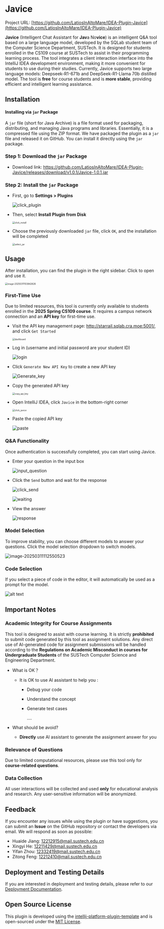 # Javice

Project URL: [https://github.com/LatiosInAltoMare/IDEA-Plugin-Javice](https://github.com/LatiosInAltoMare/IDEA-Plugin-Javice)

<!-- Plugin description -->
**Javice** (Intelligent Chat Assistant for **Jav**a No**vice**) is an intelligent Q&A tool based on a large language model, developed by the SQLab student team of the Computer Science Department, SUSTech. It is designed for students enrolled in the CS109 course at SUSTech to assist in their programming learning process. The tool integrates a client interaction interface into the IntelliJ IDEA development environment, making it more convenient for students to use during their studies. Currently, Javice supports two large language models: Deepseek-R1-671b and DeepSeek-R1-Llama 70b distilled model. The tool is **free** for course students and is **more stable**, providing efficient and intelligent learning assistance.
<!-- Plugin description end -->

## Installation

#### Installing via `jar` Package

A `jar` file (short for Java Archive) is a file format used for packaging, distributing, and managing Java programs and libraries. Essentially, it is a compressed file using the ZIP format. We have packaged the plugin as a `jar` file and released it on GitHub. You can install it directly using the `jar` package.

### Step 1: Download the `jar` Package

- Download link: https://github.com/LatiosInAltoMare/IDEA-Plugin-Javice/releases/download/v1.0.1/Javice-1.0.1.jar
  
### Step 2: Install the `jar` Package

- First, go to **Settings > Plugins**

  ![click_plugin](./pictures/click_plugin.png)

- Then, select **Install Plugin from Disk**

  <img src="./pictures/click_install.png" alt="click_install" style="zoom:50%;" />

- Choose the previously downloaded `jar` file, click `OK`, and the installation will be completed

  <img src="./pictures/select_jar.png" alt="select_jar" style="zoom:50%;" />

## Usage

After installation, you can find the plugin in the right sidebar. Click to open and use it.

<img src="./pictures/main_sidebar.png" alt="image-20250311103842626" style="zoom:50%;" />

### First-Time Use

Due to limited resources, this tool is currently only available to students enrolled in the **2025 Spring CS109 course**. It requires a campus network connection and an **API key** for first-time use.

- Visit the API key management page: http://starrail.sqlab.cra.moe:5001/, and click `Get Started`

  <img src="./pictures/dashboard.png" alt="dashboard" style="zoom:50%;" />

- Log in (username and initial password are your student ID)

  ![login](./pictures/login.png)

- Click `Generate New API Key` to create a new API key

  ![Generate_key](./pictures/Generate_key.png)

- Copy the generated API key

  <img src="./pictures/copy_api_key.png" alt="copy_api_key" style="zoom:50%;" />

- Open IntelliJ IDEA, click `Javice` in the bottom-right corner

  <img src="./pictures/click_javice.png" alt="click_javice" style="zoom:50%;" />

- Paste the copied API key

  ![paste](./pictures/paste.png)

### Q&A Functionality

Once authentication is successfully completed, you can start using Javice.

- Enter your question in the input box

  ![input_question](./pictures/input_question.png)

- Click the `Send` button and wait for the response

  ![click_send](./pictures/click_send.png)

  ![waiting](./pictures/waiting.png)

- View the answer

  ![response](./pictures/response.png)

### Model Selection

To improve stability, you can choose different models to answer your questions. Click the model selection dropdown to switch models.

![image-20250311112550523](./pictures/model_select_new.png)

### Code Selection

If you select a piece of code in the editor, it will automatically be used as a prompt for the model.

![alt text](./pictures/image-4.png)

## Important Notes

### Academic Integrity for Course Assignments

This tool is designed to assist with course learning. It is strictly **prohibited** to submit code generated by this tool as assignment solutions. Any direct use of AI-generated code for assignment submissions will be handled according to the **Regulations on Academic Misconduct in courses for Undergraduate Students** of the SUSTech Computer Science and Engineering Department.

- What is OK？

  - It is OK to use AI assistant to help you :

    - Debug your code

    - Understand the concept

    - Generate test cases

      ....

- What should be avoid?

  - **Directly** use AI assistant to generate the assignment answer for you 

### Relevance of Questions

Due to limited computational resources, please use this tool only for **course-related questions**.

### Data Collection

All user interactions will be collected and used **only** for educational analysis and research. Any user-sensitive information will be anonymized.

## Feedback

If you encounter any issues while using the plugin or have suggestions, you can submit an **Issue** on the GitHub repository or contact the developers via email. We will respond as soon as possible:

- Huaide Jiang: 12212915@mail.sustech.edu.cn
- Xingyi He: 12211429@mail.sustech.edu.cn
- Yifan Zhou: 12332419@mail.sustech.edu.cn
- Zitong Feng: 12212410@mail.sustech.edu.cn

## Deployment and Testing Details

If you are interested in deployment and testing details, please refer to our [Deployment Documentation](https://github.com/LatiosInAltoMare/Javice/blob/main/deploy_scheme.md).

## Open Source License

This plugin is developed using the [intellij-platform-plugin-template](https://github.com/JetBrains/intellij-platform-plugin-template) and is open-sourced under the [MIT License](https://github.com/LatiosInAltoMare/Javice/blob/main/LICENSE).

